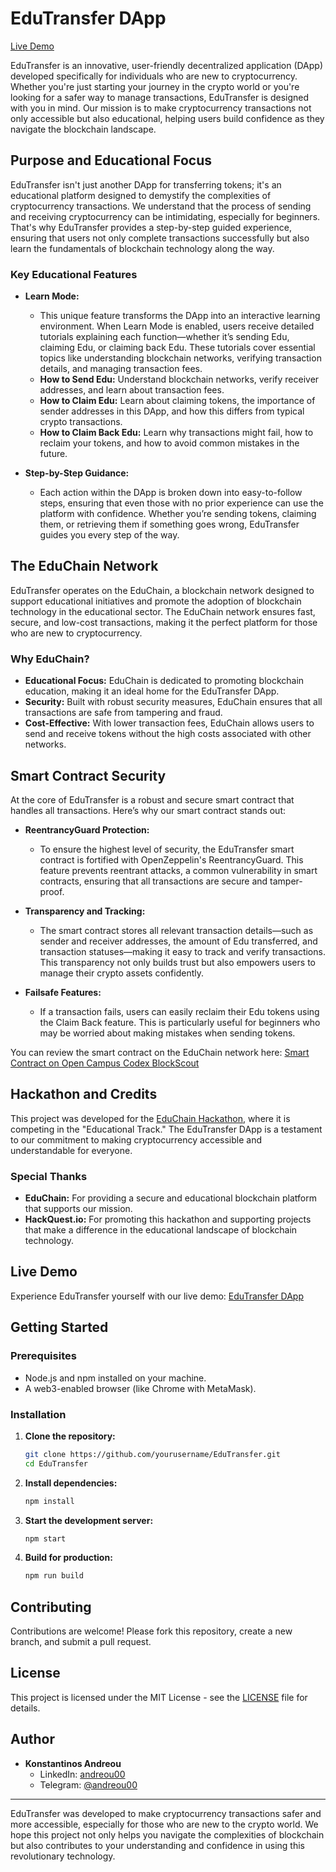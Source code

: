 
# EduTransfer DApp

[Live Demo](https://edutransfer.netlify.app/)

EduTransfer is an innovative, user-friendly decentralized application (DApp) developed specifically for individuals who are new to cryptocurrency. Whether you're just starting your journey in the crypto world or you're looking for a safer way to manage transactions, EduTransfer is designed with you in mind. Our mission is to make cryptocurrency transactions not only accessible but also educational, helping users build confidence as they navigate the blockchain landscape.

## Purpose and Educational Focus

EduTransfer isn't just another DApp for transferring tokens; it's an educational platform designed to demystify the complexities of cryptocurrency transactions. We understand that the process of sending and receiving cryptocurrency can be intimidating, especially for beginners. That's why EduTransfer provides a step-by-step guided experience, ensuring that users not only complete transactions successfully but also learn the fundamentals of blockchain technology along the way.

### Key Educational Features

- **Learn Mode:**
  - This unique feature transforms the DApp into an interactive learning environment. When Learn Mode is enabled, users receive detailed tutorials explaining each function—whether it’s sending Edu, claiming Edu, or claiming back Edu. These tutorials cover essential topics like understanding blockchain networks, verifying transaction details, and managing transaction fees.
  - **How to Send Edu:** Understand blockchain networks, verify receiver addresses, and learn about transaction fees.
  - **How to Claim Edu:** Learn about claiming tokens, the importance of sender addresses in this DApp, and how this differs from typical crypto transactions.
  - **How to Claim Back Edu:** Learn why transactions might fail, how to reclaim your tokens, and how to avoid common mistakes in the future.

- **Step-by-Step Guidance:**
  - Each action within the DApp is broken down into easy-to-follow steps, ensuring that even those with no prior experience can use the platform with confidence. Whether you’re sending tokens, claiming them, or retrieving them if something goes wrong, EduTransfer guides you every step of the way.

## The EduChain Network

EduTransfer operates on the EduChain, a blockchain network designed to support educational initiatives and promote the adoption of blockchain technology in the educational sector. The EduChain network ensures fast, secure, and low-cost transactions, making it the perfect platform for those who are new to cryptocurrency.

### Why EduChain?

- **Educational Focus:** EduChain is dedicated to promoting blockchain education, making it an ideal home for the EduTransfer DApp.
- **Security:** Built with robust security measures, EduChain ensures that all transactions are safe from tampering and fraud.
- **Cost-Effective:** With lower transaction fees, EduChain allows users to send and receive tokens without the high costs associated with other networks.

## Smart Contract Security

At the core of EduTransfer is a robust and secure smart contract that handles all transactions. Here’s why our smart contract stands out:

- **ReentrancyGuard Protection:**
  - To ensure the highest level of security, the EduTransfer smart contract is fortified with OpenZeppelin's ReentrancyGuard. This feature prevents reentrant attacks, a common vulnerability in smart contracts, ensuring that all transactions are secure and tamper-proof.

- **Transparency and Tracking:**
  - The smart contract stores all relevant transaction details—such as sender and receiver addresses, the amount of Edu transferred, and transaction statuses—making it easy to track and verify transactions. This transparency not only builds trust but also empowers users to manage their crypto assets confidently.

- **Failsafe Features:**
  - If a transaction fails, users can easily reclaim their Edu tokens using the Claim Back feature. This is particularly useful for beginners who may be worried about making mistakes when sending tokens.

You can review the smart contract on the EduChain network here: [Smart Contract on Open Campus Codex BlockScout](https://opencampus-codex.blockscout.com/address/0xFEc667D65b61Edc7f664766B50D3aC32420718Eb)

## Hackathon and Credits

This project was developed for the [EduChain Hackathon](https://dorahacks.io/hackathon/educhain/), where it is competing in the "Educational Track." The EduTransfer DApp is a testament to our commitment to making cryptocurrency accessible and understandable for everyone.

### Special Thanks

- **EduChain:** For providing a secure and educational blockchain platform that supports our mission.
- **HackQuest.io:** For promoting this hackathon and supporting projects that make a difference in the educational landscape of blockchain technology.

## Live Demo

Experience EduTransfer yourself with our live demo: [EduTransfer DApp](https://edutransfer.netlify.app/)

## Getting Started

### Prerequisites

- Node.js and npm installed on your machine.
- A web3-enabled browser (like Chrome with MetaMask).

### Installation

1. **Clone the repository:**
   ```bash
   git clone https://github.com/yourusername/EduTransfer.git
   cd EduTransfer
   ```

2. **Install dependencies:**
   ```bash
   npm install
   ```

3. **Start the development server:**
   ```bash
   npm start
   ```

4. **Build for production:**
   ```bash
   npm run build
   ```

## Contributing

Contributions are welcome! Please fork this repository, create a new branch, and submit a pull request.

## License

This project is licensed under the MIT License - see the [LICENSE](LICENSE) file for details.

## Author

- **Konstantinos Andreou**
  - LinkedIn: [andreou00](https://www.linkedin.com/in/andreou00/)
  - Telegram: [@andreou00](https://t.me/andreou00)

---

EduTransfer was developed to make cryptocurrency transactions safer and more accessible, especially for those who are new to the crypto world. We hope this project not only helps you navigate the complexities of blockchain but also contributes to your understanding and confidence in using this revolutionary technology.
